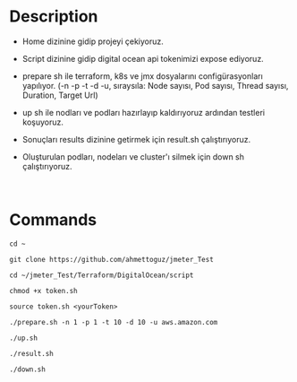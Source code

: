 # Description

- Home dizinine gidip projeyi çekiyoruz.

- Script dizinine gidip digital ocean api tokenimizi expose ediyoruz.

- prepare sh ile terraform, k8s ve jmx dosyalarını configürasyonları yapılıyor. (-n -p -t -d -u, sıraysıla: Node sayısı, Pod sayısı, Thread sayısı, Duration, Target Url)

- up sh ile nodları ve podları hazırlayıp kaldırıyoruz ardından testleri koşuyoruz.

- Sonuçları results dizinine getirmek için result.sh çalıştırıyoruz.

- Oluşturulan podları, nodeları ve cluster'ı silmek için down sh çalıştırıyoruz.

</br>

# Commands

```
cd ~
```

```
git clone https://github.com/ahmettoguz/jmeter_Test
```

```
cd ~/jmeter_Test/Terraform/DigitalOcean/script
```

```
chmod +x token.sh
```

```
source token.sh <yourToken>
```

```
./prepare.sh -n 1 -p 1 -t 10 -d 10 -u aws.amazon.com
```

```
./up.sh
```

```
./result.sh
```

```
./down.sh
```
